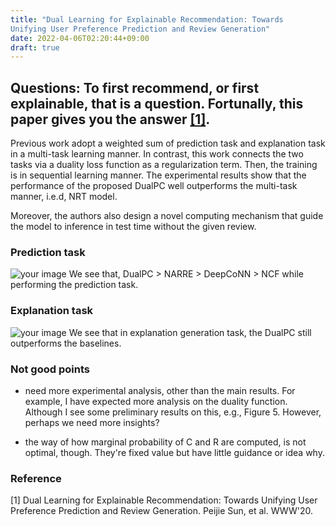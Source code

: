 ```yaml
---
title: "Dual Learning for Explainable Recommendation: Towards
Unifying User Preference Prediction and Review Generation"
date: 2022-04-06T02:20:44+09:00
draft: true
---
```


## Questions: To first recommend, or first explainable, that is a question. Fortunally, this paper gives you the answer [[1]](https://dl.acm.org/doi/pdf/10.1145/3366423.3380164).

Previous work adopt a weighted sum of prediction task and explanation task in a multi-task learning manner. In contrast, this work connects the two tasks via a duality loss function as a regularization term. Then, the training is in sequential learning manner. The experimental results show that the performance of the proposed DualPC well outperforms the multi-task manner, i.e.d, NRT model. 

Moreover, the authors also design a novel computing mechanism that guide the model to inference in test time without the given review. 


### Prediction task
![your image](/images/33.png)
We see that, DualPC > NARRE > DeepCoNN > NCF while performing the prediction task. 

### Explanation task
![your image](/images/34.png)
We see that in explanation generation task, the DualPC still outperforms the baselines. 


### Not good points
- need more experimental analysis, other than the main results. For example, I have expected more analysis on the duality function. Although I see some preliminary results on this, e.g., Figure 5. However, perhaps we need more insights?

- the way of how marginal probability of C and R are computed, is not optimal, though. They're fixed value but have little guidance or idea why. 


### Reference
[1] Dual Learning for Explainable Recommendation: Towards Unifying User Preference Prediction and Review Generation. Peijie Sun, et al. WWW'20.